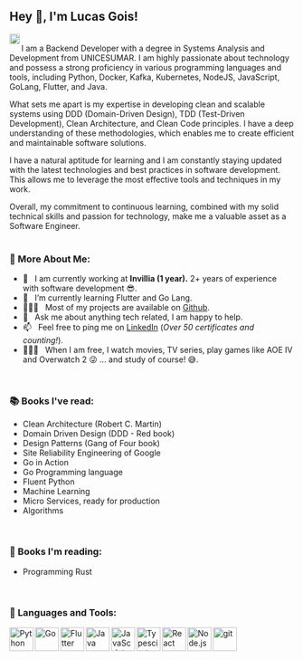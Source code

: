 ## Hey 👋, I'm Lucas Gois!

<a href='https://www.linkedin.com/in/lucasgois1/'><img align='left' alt="linkedin" src="https://raw.githubusercontent.com/rahul-jha98/rahul-jha98/561d474902b59c7429ec22bb73e225696c27b202/assets/linkedin.svg" height='18px'/></a>
<br/>
I am a Backend Developer with a degree in Systems Analysis and Development from UNICESUMAR. I am highly passionate about technology and possess a strong proficiency in various programming languages and tools, including Python, Docker, Kafka, Kubernetes, NodeJS, JavaScript, GoLang, Flutter, and Java.

What sets me apart is my expertise in developing clean and scalable systems using DDD (Domain-Driven Design), TDD (Test-Driven Development), Clean Architecture, and Clean Code principles. I have a deep understanding of these methodologies, which enables me to create efficient and maintainable software solutions.

I have a natural aptitude for learning and I am constantly staying updated with the latest technologies and best practices in software development. This allows me to leverage the most effective tools and techniques in my work.

Overall, my commitment to continuous learning, combined with my solid technical skills and passion for technology, make me a valuable asset as a Software Engineer.
<br/>
<br/>
  
### 🧐 More About Me:

- 🔭 &nbsp; I am currently working at **Invillia (1 year).** 2+ years of experience with software development 😎. 
- 🌱 &nbsp; I’m currently learning Flutter and Go Lang.
- 👨🏻‍💻 &nbsp; Most of my projects are available on [Github](https://github.com/LucasGois1?tab=repositories).
- 💬 &nbsp; Ask me about anything tech related, I am happy to help.
- 📫 &nbsp; Feel free to ping me on [LinkedIn](https://www.linkedin.com/in/lucasgois1/) (*Over 50 certificates and counting!*).
- 🏃🏻‍♂️ &nbsp; When I am free, I watch movies, TV series, play games like AOE IV and Overwatch 2 😜 ... and study of course! 😅. 

<br>

### 📚 Books I've read:

- Clean Architecture (Robert C. Martin)
- Domain Driven Design (DDD - Red book)
- Design Patterns (Gang of Four book)
- Site Reliability Engineering of Google
- Go in Action
- Go Programming language
- Fluent Python
- Machine Learning
- Micro Services, ready for production
- Algorithms

<br>

### 📖 Books I'm reading:

- Programming Rust

<br>

### 🔨 Languages and Tools:
<a href="https://www.python.org" target="_blank"><img align="left" alt="Python" height ="42px" src="https://raw.githubusercontent.com/rahul-jha98/github_readme_icons/main/language_and_tools/square/python/python.svg"></a>
<a href="https://go.dev/" target="_blank"><img align="left" alt="Go" height ="42px" src="https://raw.githubusercontent.com/rahul-jha98/README_icons/main/language_and_tools/square/go/go.svg"></a>
<a href="https://flutter.dev/" target="_blank"><img align="left" alt="Flutter" height ="42px" src="https://raw.githubusercontent.com/rahul-jha98/README_icons/main/language_and_tools/square/flutter/flutter.svg"></a>
<a href="https://www.java.com" target="_blank"><img align="left" alt="Java" height ="42px" src="https://raw.githubusercontent.com/rahul-jha98/github_readme_icons/main/language_and_tools/square/java/java.svg"></a>
<a href="https://developer.mozilla.org/en-US/docs/Web/JavaScript" target="_blank"> <img align="left" alt="JavaScript" height ="42px"  src="https://raw.githubusercontent.com/rahul-jha98/github_readme_icons/main/language_and_tools/square/javascript/javascript.svg"> </a>
<a href="https://www.typescriptlang.org/" target="_blank"><img align="left" alt="Typescirpt" height ="42px" src="https://raw.githubusercontent.com/rahul-jha98/github_readme_icons/main/language_and_tools/square/typescript/typescript.svg"></a>
<a href="https://reactjs.org/" target="_blank"> <img align="left" alt="React" height ="42px" src="https://raw.githubusercontent.com/rahul-jha98/github_readme_icons/main/language_and_tools/square/react/react.svg"></a>
<a href="https://nodejs.org" target="_blank"><img align="left" alt="Node.js" height ="42px" src="https://raw.githubusercontent.com/rahul-jha98/github_readme_icons/main/language_and_tools/square/node/node.svg"></a>
<a href="https://git-scm.com/" target="_blank"> <img src="https://raw.githubusercontent.com/rahul-jha98/github_readme_icons/main/language_and_tools/square/git-scm/git-scm.svg" align="left" alt="git" height='42px'/> </a>

<br>

